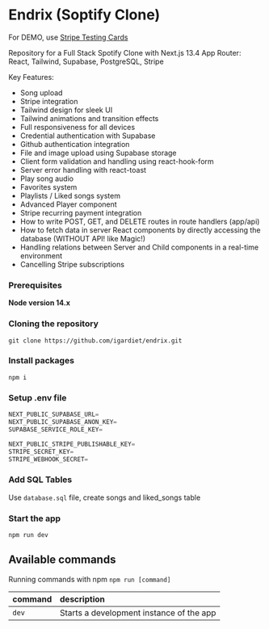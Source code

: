 # Endrix (Soptify Clone)

For DEMO, use [Stripe Testing Cards](https://stripe.com/docs/testing)

Repository for a Full Stack Spotify Clone with Next.js 13.4 App Router: React, Tailwind, Supabase, PostgreSQL, Stripe

Key Features:

- Song upload
- Stripe integration
- Tailwind design for sleek UI
- Tailwind animations and transition effects
- Full responsiveness for all devices
- Credential authentication with Supabase
- Github authentication integration
- File and image upload using Supabase storage
- Client form validation and handling using react-hook-form
- Server error handling with react-toast
- Play song audio
- Favorites system
- Playlists / Liked songs system
- Advanced Player component
- Stripe recurring payment integration
- How to write POST, GET, and DELETE routes in route handlers (app/api)
- How to fetch data in server React components by directly accessing the database (WITHOUT API! like Magic!)
- Handling relations between Server and Child components in a real-time environment
- Cancelling Stripe subscriptions

### Prerequisites

**Node version 14.x**

### Cloning the repository

```shell
git clone https://github.com/igardiet/endrix.git
```

### Install packages

```shell
npm i
```

### Setup .env file


```js
NEXT_PUBLIC_SUPABASE_URL=
NEXT_PUBLIC_SUPABASE_ANON_KEY=
SUPABASE_SERVICE_ROLE_KEY=

NEXT_PUBLIC_STRIPE_PUBLISHABLE_KEY=
STRIPE_SECRET_KEY=
STRIPE_WEBHOOK_SECRET=
```

### Add SQL Tables
Use `database.sql` file, create songs and liked_songs table

### Start the app

```shell
npm run dev
```

## Available commands

Running commands with npm `npm run [command]`

| command         | description                              |
| :-------------- | :--------------------------------------- |
| `dev`           | Starts a development instance of the app |